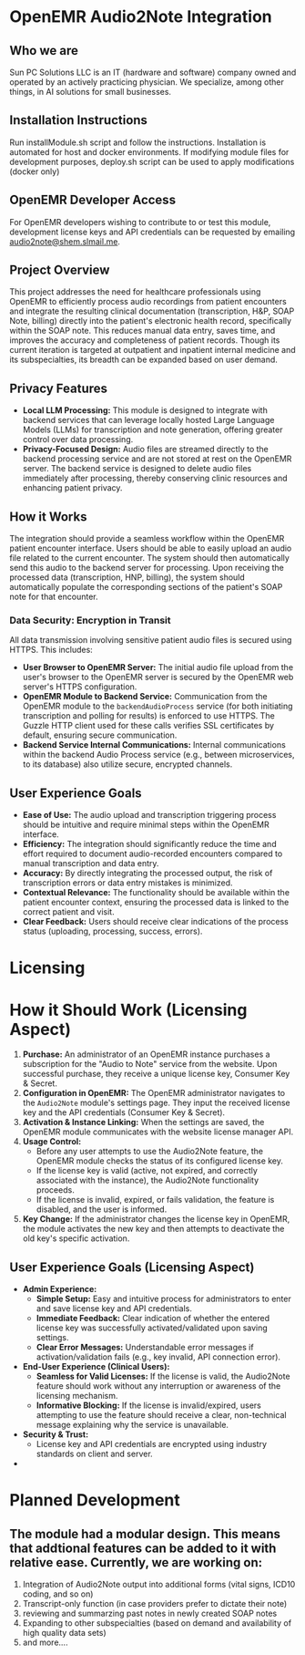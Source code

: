 # OpenEMR Audio2Note Integration

## Who we are
Sun PC Solutions LLC is an IT (hardware and software) company owned and operated by an actively practicing physician. We specialize, among other things, in AI solutions for small businesses. 

## Installation Instructions
Run installModule.sh script and follow the instructions. Installation is automated for host and docker environments. If modifying module files for development purposes, deploy.sh script can be used to apply modifications (docker only)

## OpenEMR Developer Access

For OpenEMR developers wishing to contribute to or test this module, development license keys and API credentials can be requested by emailing audio2note@shem.slmail.me.

## Project Overview
This project addresses the need for healthcare professionals using OpenEMR to efficiently process audio recordings from patient encounters and integrate the resulting clinical documentation (transcription, H&P, SOAP Note, billing) directly into the patient's electronic health record, specifically within the SOAP note. This reduces manual data entry, saves time, and improves the accuracy and completeness of patient records. Though its current iteration is targeted at outpatient and inpatient internal medicine and its subspecialties, its breadth can be expanded based on user demand.

## Privacy Features

-   **Local LLM Processing:** This module is designed to integrate with backend services that can leverage locally hosted Large Language Models (LLMs) for transcription and note generation, offering greater control over data processing.
-   **Privacy-Focused Design:** Audio files are streamed directly to the backend processing service and are not stored at rest on the OpenEMR server. The backend service is designed to delete audio files immediately after processing, thereby conserving clinic resources and enhancing patient privacy.
## How it Works
The integration should provide a seamless workflow within the OpenEMR patient encounter interface. Users should be able to easily upload an audio file related to the current encounter. The system should then automatically send this audio to the backend server for processing. Upon receiving the processed data (transcription, HNP, billing), the system should automatically populate the corresponding sections of the patient's SOAP note for that encounter.

### Data Security: Encryption in Transit

All data transmission involving sensitive patient audio files is secured using HTTPS. This includes:
*   **User Browser to OpenEMR Server:** The initial audio file upload from the user's browser to the OpenEMR server is secured by the OpenEMR web server's HTTPS configuration.
*   **OpenEMR Module to Backend Service:** Communication from the OpenEMR module to the `backendAudioProcess` service (for both initiating transcription and polling for results) is enforced to use HTTPS. The Guzzle HTTP client used for these calls verifies SSL certificates by default, ensuring secure communication.
*   **Backend Service Internal Communications:** Internal communications within the backend Audio Process service (e.g., between microservices, to its database) also utilize secure, encrypted channels.

## User Experience Goals
- **Ease of Use:** The audio upload and transcription triggering process should be intuitive and require minimal steps within the OpenEMR interface.
- **Efficiency:** The integration should significantly reduce the time and effort required to document audio-recorded encounters compared to manual transcription and data entry.
- **Accuracy:** By directly integrating the processed output, the risk of transcription errors or data entry mistakes is minimized.
- **Contextual Relevance:** The functionality should be available within the patient encounter context, ensuring the processed data is linked to the correct patient and visit.
- **Clear Feedback:** Users should receive clear indications of the process status (uploading, processing, success, errors).

# Licensing
# How it Should Work (Licensing Aspect)
1.  **Purchase:** An administrator of an OpenEMR instance purchases a subscription for the "Audio to Note" service from the website. Upon successful purchase, they receive a unique license key, Consumer Key & Secret.
2.  **Configuration in OpenEMR:** The OpenEMR administrator navigates to the `Audio2Note` module's settings page. They input the received license key and the API credentials (Consumer Key & Secret).
3.  **Activation & Instance Linking:** When the settings are saved, the OpenEMR module communicates with the website license manager API.
4.  **Usage Control:**
    *   Before any user attempts to use the Audio2Note feature, the OpenEMR module checks the status of its configured license key.
    *   If the license key is valid (active, not expired, and correctly associated with the instance), the Audio2Note functionality proceeds.
    *   If the license is invalid, expired, or fails validation, the feature is disabled, and the user is informed.
5.  **Key Change:** If the administrator changes the license key in OpenEMR, the module activates the new key and then attempts to deactivate the old key's specific activation.

## User Experience Goals (Licensing Aspect)
-   **Admin Experience:**
    -   **Simple Setup:** Easy and intuitive process for administrators to enter and save license key and API credentials.
    -   **Immediate Feedback:** Clear indication of whether the entered license key was successfully activated/validated upon saving settings.
    -   **Clear Error Messages:** Understandable error messages if activation/validation fails (e.g., key invalid, API connection error).
-   **End-User Experience (Clinical Users):**
    -   **Seamless for Valid Licenses:** If the license is valid, the Audio2Note feature should work without any interruption or awareness of the licensing mechanism.
    -   **Informative Blocking:** If the license is invalid/expired, users attempting to use the feature should receive a clear, non-technical message explaining why the service is unavailable.
-   **Security & Trust:**
    -   License key and API credentials are encrypted using industry standards on client and server.
-   
# Planned Development
## The module had a modular design. This means that addtional features can be added to it with relative ease. Currently, we are working on:
1. Integration of Audio2Note output into additional forms (vital signs, ICD10 coding, and so on)
2. Transcript-only function (in case providers prefer to dictate their note)
3. reviewing and summarzing past notes in newly created SOAP notes
4. Expanding to other subspecialties (based on demand and availability of high quality data sets)
5. and more....
